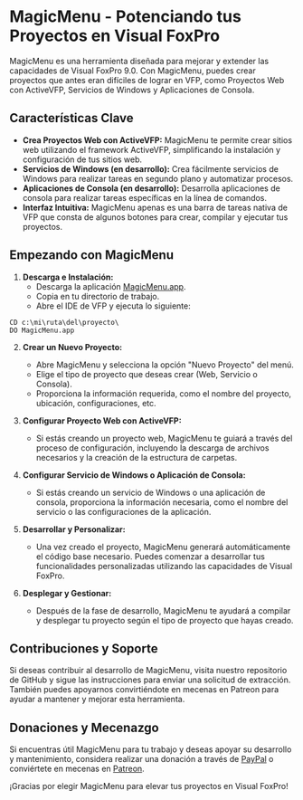 # MagicMenu - Potenciando tus Proyectos en Visual FoxPro

MagicMenu es una herramienta diseñada para mejorar y extender las capacidades de Visual FoxPro 9.0. Con MagicMenu, puedes crear proyectos que antes eran difíciles de lograr en VFP, como Proyectos Web con ActiveVFP, Servicios de Windows y Aplicaciones de Consola.

## Características Clave

- **Crea Proyectos Web con ActiveVFP:** MagicMenu te permite crear sitios web utilizando el framework ActiveVFP, simplificando la instalación y configuración de tus sitios web.
- **Servicios de Windows (en desarrollo):** Crea fácilmente servicios de Windows para realizar tareas en segundo plano y automatizar procesos.
- **Aplicaciones de Consola (en desarrollo):** Desarrolla aplicaciones de consola para realizar tareas específicas en la línea de comandos.
- **Interfaz Intuitiva:** MagicMenu apenas es una barra de tareas nativa de VFP que consta de algunos botones para crear, compilar y ejecutar tus proyectos.

## Empezando con MagicMenu

1. **Descarga e Instalación:**
   - Descarga la aplicación [MagicMenu.app](https://github.com/Irwin1985/MagicMenu.app).
   - Copia en tu directorio de trabajo.
   - Abre el IDE de VFP y ejecuta lo siguiente:
```xBase
CD c:\mi\ruta\del\proyecto\
DO MagicMenu.app
```

2. **Crear un Nuevo Proyecto:**
   - Abre MagicMenu y selecciona la opción "Nuevo Proyecto" del menú.
   - Elige el tipo de proyecto que deseas crear (Web, Servicio o Consola).
   - Proporciona la información requerida, como el nombre del proyecto, ubicación, configuraciones, etc.

3. **Configurar Proyecto Web con ActiveVFP:**
   - Si estás creando un proyecto web, MagicMenu te guiará a través del proceso de configuración, incluyendo la descarga de archivos necesarios y la creación de la estructura de carpetas.

4. **Configurar Servicio de Windows o Aplicación de Consola:**
   - Si estás creando un servicio de Windows o una aplicación de consola, proporciona la información necesaria, como el nombre del servicio o las configuraciones de la aplicación.

5. **Desarrollar y Personalizar:**
   - Una vez creado el proyecto, MagicMenu generará automáticamente el código base necesario. Puedes comenzar a desarrollar tus funcionalidades personalizadas utilizando las capacidades de Visual FoxPro.

6. **Desplegar y Gestionar:**
   - Después de la fase de desarrollo, MagicMenu te ayudará a compilar y desplegar tu proyecto según el tipo de proyecto que hayas creado.

## Contribuciones y Soporte

Si deseas contribuir al desarrollo de MagicMenu, visita nuestro repositorio de GitHub y sigue las instrucciones para enviar una solicitud de extracción. También puedes apoyarnos convirtiéndote en mecenas en Patreon para ayudar a mantener y mejorar esta herramienta.

## Donaciones y Mecenazgo

Si encuentras útil MagicMenu para tu trabajo y deseas apoyar su desarrollo y mantenimiento, considera realizar una donación a través de [PayPal](https://www.paypal.com/donate/?hosted_button_id=LXQYXFP77AD2G) o conviértete en mecenas en [Patreon](https://www.patreon.com/IrwinRodriguez).

¡Gracias por elegir MagicMenu para elevar tus proyectos en Visual FoxPro!
